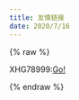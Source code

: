 ```yaml
---
title: 友情链接
date: 2020/7/16
---
```


{% raw %}

XHG78999:<a href="https://blog-xhg78999.cnblogs.com">Go!</a>

{% endraw %}
